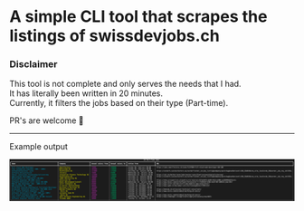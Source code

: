 # A simple CLI tool that scrapes the listings of swissdevjobs.ch

### Disclaimer
This tool is not complete and only serves the needs that I had.  
It has literally been written in 20 minutes.  
Currently, it filters the jobs based on their type (Part-time).  


PR's are welcome 🎁

----
Example output

![](docs/imgs/overview.png)